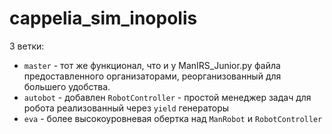 # cappelia_sim_inopolis
3 ветки:  
* `master` - тот же функционал, что и у ManIRS_Junior.py файла предоставленного организаторами, реорганизованный для большего удобства.  
* `autobot` - добавлен `RobotController` - простой менеджер задач для робота реализованный через `yield` генераторы  
* `eva` - более высокоуровневая обертка над `ManRobot` и `RobotController`  
